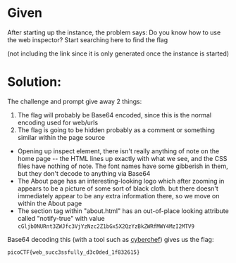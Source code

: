 # Given
After starting up the instance, the problem says:
Do you know how to use the web inspector?
Start searching here to find the flag

(not including the link since it is only generated once the instance is started)

# Solution:
The challenge and prompt give away 2 things:
1. The flag will probably be Base64 encoded, since this is the normal encoding used for web/urls
2. The flag is going to be hidden probably as a comment or something similar within the page source

- Opening up inspect element, there isn't really anything of note on the home page -- the HTML lines up exactly with what we see,
  and the CSS files have nothing of note. The font names have some gibberish in them, but they don't decode to anything via Base64
- The About page has an interesting-looking logo which after zooming in appears to be a picture of some sort of black cloth.
  but there doesn't immediately appear to be any extra information there, so we move on within the About page
- The section tag within "about.html" has an out-of-place looking attribute called "notify-true" with value `cGljb0NURnt3ZWJfc3VjYzNzc2Z1bGx5X2QzYzBkZWRfMWY4MzI2MTV9`

Base64 decoding this (with a tool such as [cyberchef](https://gchq.github.io/CyberChef/#recipe=From_Base64('A-Za-z0-9%2B/%3D',true,false))) gives us the flag:
```
picoCTF{web_succ3ssfully_d3c0ded_1f832615}
```
